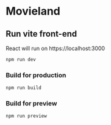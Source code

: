 # Movieland 
## Run vite front-end 
React will run on https://localhost:3000
```bash
npm run dev
```
### Build for production 
```bash
npm run build
```
### Build for preview
```bash
npm run preview
```
